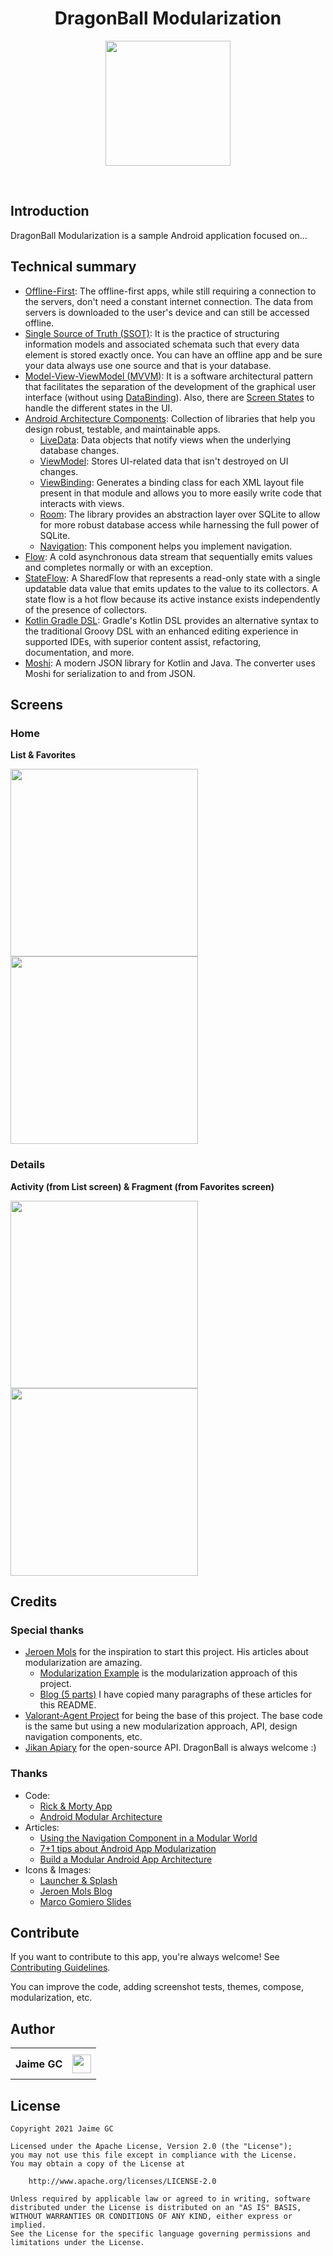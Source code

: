 
<h1 align="center">DragonBall Modularization</h1>

<p align="center">
  <img src="./art/logo.jpg" height="200"/>
</p>

<br />

## Introduction

DragonBall Modularization is a sample Android application focused on...

## Technical summary

- [Offline-First](https://applikeysolutions.com/blog/the-offline-first-approach-to-mobile-app-development): The offline-first apps, while still requiring a connection to the servers, don't need a constant internet connection. The data from servers is downloaded to the user's device and can still be accessed offline.
- [Single Source of Truth (SSOT)](https://developer.android.com/jetpack/docs/guide#truth): It is the practice of structuring information models and associated schemata such that every data element is stored exactly once. You can have an offline app and be sure your data always use one source and that is your database.
- [Model-View-ViewModel (MVVM)](https://en.wikipedia.org/wiki/Model%E2%80%93view%E2%80%93viewmodel): It is a software architectural pattern that facilitates the separation of the development of the graphical user interface (without using [DataBinding](https://developer.android.com/topic/libraries/data-binding)). Also, there are [Screen States](/app/src/main/java/com/jaimegc/covid19tracker/ui/base/states/ScreenStates.kt) to handle the different states in the UI.
- [Android Architecture Components](https://developer.android.com/topic/libraries/architecture): Collection of libraries that help you design robust, testable, and maintainable apps.
  - [LiveData](https://developer.android.com/topic/libraries/architecture/livedata): Data objects that notify views when the underlying database changes.
  - [ViewModel](https://developer.android.com/topic/libraries/architecture/viewmodel): Stores UI-related data that isn't destroyed on UI changes. 
  - [ViewBinding](https://developer.android.com/topic/libraries/view-binding): Generates a binding class for each XML layout file present in that module and allows you to more easily write code that interacts with views.
  - [Room](https://developer.android.com/topic/libraries/architecture/room): The library provides an abstraction layer over SQLite to allow for more robust database access while harnessing the full power of SQLite.
  - [Navigation](https://developer.android.com/guide/navigation): This component helps you implement navigation.
- [Flow](https://kotlin.github.io/kotlinx.coroutines/kotlinx-coroutines-core/kotlinx.coroutines.flow/-flow/): A cold asynchronous data stream that sequentially emits values and completes normally or with an exception.
- [StateFlow](https://kotlin.github.io/kotlinx.coroutines/kotlinx-coroutines-core/kotlinx.coroutines.flow/-state-flow/): A SharedFlow that represents a read-only state with a single updatable data value that emits updates to the value to its collectors. A state flow is a hot flow because its active instance exists independently of the presence of collectors.
- [Kotlin Gradle DSL](https://docs.gradle.org/current/userguide/kotlin_dsl.html): Gradle's Kotlin DSL provides an alternative syntax to the traditional Groovy DSL with an enhanced editing experience in supported IDEs, with superior content assist, refactoring, documentation, and more.
- [Moshi](https://github.com/square/moshi): A modern JSON library for Kotlin and Java. The converter uses Moshi for serialization to and from JSON.

## Screens

### Home

<b>List & Favorites</b>

<p align="left">
  <img src="./art/home_list.jpg" width="300">
  <img src="./art/home_favorites.jpg" width="300">
</p>

### Details

<b>Activity (from List screen) & Fragment (from Favorites screen)</b>

<p align="left">
  <img src="./art/list_details.jpg" width="300">
  <img src="./art/favorites_details.jpg" width="300">
</p>

## Credits

### Special thanks

- [Jeroen Mols](https://twitter.com/molsjeroen) for the inspiration to start this project. His articles about modularization are amazing.
  - [Modularization Example](https://github.com/JeroenMols/ModularizationExample) is the modularization approach of this project.
  - [Blog (5 parts)](https://jeroenmols.com/blog/2019/03/06/modularizationwhy/) I have copied many paragraphs of these articles for this README.
- [Valorant-Agent Project](https://github.com/AhmedVargos/Valorant-Agents) for being the base of this project. The base code is the same but using a new modularization approach, API, design navigation components, etc.
- [Jikan Apiary](https://jikan.docs.apiary.io/) for the open-source API. DragonBall is always welcome :)

### Thanks

- Code:
  * [Rick & Morty App](https://github.com/kuuuurt/rick-and-morty-app)
  * [Android Modular Architecture](https://github.com/VMadalin/android-modular-architecture)
- Articles:
  * [Using the Navigation Component in a Modular World](https://medium.com/swlh/using-the-navigation-component-in-a-modular-world-e7578825962)
  * [7+1 tips about Android App Modularization](https://speakerdeck.com/prof18/7-plus-1-tips-about-android-app-modularization-droidcon-americas)
  * [Build a Modular Android App Architecture](https://proandroiddev.com/build-a-modular-android-app-architecture-25342d99de82)
- Icons & Images:
  * [Launcher & Splash](https://toppng.com/toyotaro-continuar%C3%A1-la-historia-de-dragon-ball-super-dragon-ball-super-PNG-free-PNG-Images_231124)
  * [Jeroen Mols Blog](https://jeroenmols.com/blog/2019/03/18/modularizationarchitecture/)
  * [Marco Gomiero Slides](https://speakerdeck.com/prof18/7-plus-1-tips-about-android-app-modularization-droidcon-americas)

## Contribute

If you want to contribute to this app, you're always welcome!
See [Contributing Guidelines](CONTRIBUTING.md). 

You can improve the code, adding screenshot tests, themes, compose, modularization, etc.

## Author

<table>
  <tr>
    <th height="50">Jaime GC</th>
    <th align="center"><a href="https://es.linkedin.com/in/jaimeguerrerocubero"><img src="./art/linkedin.png" height="30"/></a></th>  
  </tr>
</table>

## License

```license
Copyright 2021 Jaime GC

Licensed under the Apache License, Version 2.0 (the "License");
you may not use this file except in compliance with the License.
You may obtain a copy of the License at

    http://www.apache.org/licenses/LICENSE-2.0

Unless required by applicable law or agreed to in writing, software
distributed under the License is distributed on an "AS IS" BASIS,
WITHOUT WARRANTIES OR CONDITIONS OF ANY KIND, either express or implied.
See the License for the specific language governing permissions and
limitations under the License.
```
